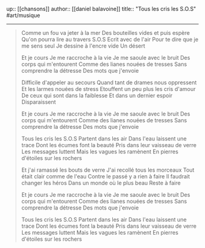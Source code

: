 up:: [[chansons]]
author:: [[daniel balavoine]]
title:: "Tous les cris les S.O.S"
#art/musique 

---

> Comme un fou va jeter à la mer
> Des bouteilles vides et puis espère
> Qu'on pourra lire au travers
> S.O.S Ecrit avec de l'air
> Pour te dire que je me sens seul
> Je dessine à l'encre vide
> Un désert
>
> Et je cours
> Je me raccroche à la vie 
> Je me saoule avec le bruit 
> Des corps qui m'entourent
> Comme des lianes nouées de tresses
> Sans comprendre la détresse
> Des mots que j'envoie
>
> Difficile d'appeler au secours
> Quand tant de drames nous oppressent
> Et les larmes nouées de stress
> Etouffent un peu plus les cris d'amour
> De ceux qui sont dans la faiblesse
> Et dans un dernier espoir
> Disparaissent
> 
> Et je cours
> Je me raccroche à la vie 
> Je me saoule avec le bruit 
> Des corps qui m'entourent
> Comme des lianes nouées de tresses
> Sans comprendre la détresse
> Des mots que j'envoie
>
> Tous les cris les S.O.S
> Partent dans les air
> Dans l'eau laissent une trace
> Dont les écumes font la beauté
> Pris dans leur vaisseau de verre 
> Les messages luttent 
> Mais les vagues les ramènent
> En pierres d'étoiles sur les rochers
> 
> Et j'ai ramassé les bouts de verre
> J'ai recollé tous les morceaux
> Tout était clair comme de l'eau
> Contre le passé y a rien à faire
> Il faudrait changer les héros
> Dans un monde où le plus beau 
> Reste à faire
> 
> Et je cours
> Je me raccroche à la vie 
> Je me saoule avec le bruit 
> Des corps qui m'entourent
> Comme des lianes nouées de tresses
> Sans comprendre la détresse
> Des mots que j'envoie
>
> Tous les cris les S.O.S
> Partent dans les air
> Dans l'eau laissent une trace
> Dont les écumes font la beauté
> Pris dans leur vaisseau de verre 
> Les messages luttent 
> Mais les vagues les ramènent
> En pierres d'étoiles sur les rochers
>